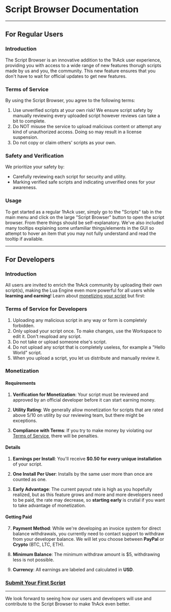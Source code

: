 # Script Browser Documentation

---

## For Regular Users

### Introduction

The Script Browser is an innovative addition to the 1hAck user experience, providing you with access to a wide range of new features thorugh scripts made by us and you, the community. This new feature ensures that you don't have to wait for official updates to get new features.

### Terms of Service

By using the Script Browser, you agree to the following terms:

1. Use unverified scripts at your own risk! We ensure script safety by manually reviewing every uploaded script however reviews can take a bit to complete.
2. Do NOT misuse the service to upload malicious content or attempt any kind of unauthorized access. Doing so may result in a license suspension.
3. Do not copy or claim others' scripts as your own.

### Safety and Verification

We prioritize your safety by:
- Carefully reviewing each script for security and utility.
- Marking verified safe scripts and indicating unverified ones for your awareness.

### Usage

To get started as a regular 1hAck user, simply go to the "Scripts" tab in the main menu and click on the large "Script Browser" button to open the script browser. From there things should be self-explanatory. We've also included many tooltips explaining some unfamiliar things/elements in the GUI so attempt to hover an item that you may not fully understand and read the tooltip if available.

---

## For Developers

### Introduction

All users are invited to enrich the 1hAck community by uploading their own script(s), making the Lua Engine even more powerful for all users while **learning and earning**! Learn about [monetizing your script](#monetization) but first:

### Terms of Service for Developers

1. Uploading any malicious script in any way or form is completely forbidden.
2. Only upload your script once. To make changes, use the Workspace to edit it. Don't reupload any script.
3. Do not take or upload someone else's script.
4. Do not upload any script that is completely useless, for example a "Hello World" script.
5. When you upload a script, you let us distribute and manually review it.

### Monetization

#### Requirements

1. **Verification for Monetization**: Your script must be reviewed and approved by an official developer before it can start earning money.

2. **Utility Rating**: We generally allow monetization for scripts that are rated above 5/10 on utility by our reviewing team, but there might be exceptions.

3. **Compliance with Terms**: If you try to make money by violating our [Terms of Service](#terms-of-service-for-developers), there will be penalties.

#### Details

1. **Earnings per Install**: You'll receive **$0.50 for every unique installation** of your script.

2. **One Install Per User**: Installs by the same user more than once are counted as one.

3. **Early Advantage**: The current payout rate is high as you hopefully realized, but as this feature grows and more and more developers need to be paid, the rate may decrease, so **starting early** is crutial if you want to take advantage of monetization.

#### Getting Paid

7. **Payment Method**: While we're developing an invoice system for direct balance withdrawals, you currently need to contact support to withdraw from your developer balance. We will let you choose between **PayPal** or **Crypto** (BTC, LTC, ETH).

8. **Minimum Balance**: The minimum withdraw amount is $5, withdrawing less is not possible.

9. **Currency**: All earnings are labeled and calculated in **USD**.

### [Submit Your First Script](api-introduction.md)

---

We look forward to seeing how our users and developers will use and contribute to the Script Browser to make 1hAck even better.
